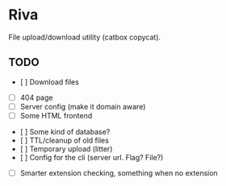# Riva

File upload/download utility (catbox copycat).

## TODO

- [ ] Download files
- [ ] 404 page
- [ ] Server config (make it domain aware)
- [ ] Some HTML frontend
- [ ] Some kind of database?
- [ ] TTL/cleanup of old files
- [ ] Temporary upload (litter)
- [ ] Config for the cli (server url. Flag? File?)
- [ ] Smarter extension checking, something when no extension
